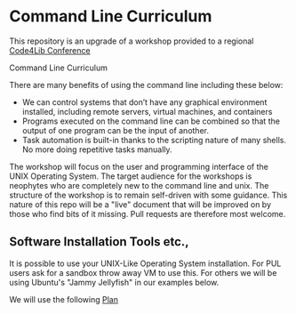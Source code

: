 # Command Line Curriculum

This repository is an upgrade of a workshop provided to a regional [Code4Lib Conference](https://gitlab.com/kayiwa/command_line_curriculum)

Command Line Curriculum

There are many benefits of using the command line including these below:
 * We can control systems that don’t have any graphical environment installed, including remote servers, virtual machines, and containers
 * Programs executed on the command line can be combined so that the output of one program can be the input of another.
 * Task automation is built-in thanks to the scripting nature of many shells. No more doing repetitive tasks manually.


The workshop will focus on the user and programming interface of the UNIX Operating System. The target audience for the workshops is neophytes who are completely new to the command line and unix. The structure of the workshop is to remain self-driven with some guidance. This nature of this repo will be a "live" document that will be improved on by those who find bits of it missing. Pull requests are therefore most welcome.

## Software Installation Tools etc.,

It is possible to use your UNIX-Like Operating System installation. For PUL users ask for a sandbox throw away VM to use this. For others we will be using Ubuntu's "Jammy Jellyfish" in our examples below.

We will use the following [Plan](plan.md)